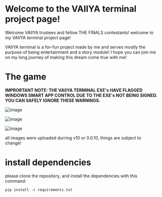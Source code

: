 # Welcome to the VAIIYA terminal project page!

Welcome VAIIYA trustees and fellow THE FINALS contestants!
welcome to my VAIIYA terminal project page! 

VAIIYA terminal is a for-fun project made by me and serves mostly the purpose of being entertainment and a story module! 
I hope you can join me on my long journey of making this dream come true with me! 



# The game
**IMPRORTANT NOTE: THE VAIIYA TERMINAL EXE's HAVE FLAGGED WINDOWS SMART APP CONTROL DUE TO THE EXE's NOT BEING SIGNED. YOU CAN SAFELY IGNORE THESE WARNINGS.**


![image](https://github.com/user-attachments/assets/eb8b47da-1184-4fe8-b588-1e2154a52b9a)


![image](https://github.com/user-attachments/assets/bb2aeea3-ec83-422d-9b64-7afd6e11009f)

![image](https://github.com/user-attachments/assets/c2ffad7a-6e5e-4eff-a8dc-fbc543b17fb8)



all images were uploaded durring v10 or 0.0.10, things are subject to change! 



# install dependencies 

please clone the repository, and install the dependencies with this command: 

```
pip install -r requirements.txt
```
